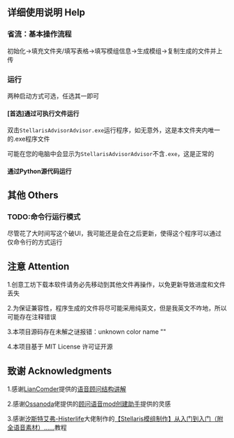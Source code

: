 ## 详细使用说明 Help

### 省流：基本操作流程

初始化->填充文件夹/填写表格->填写模组信息->生成模组->复制生成的文件并上传

### 运行

两种启动方式可选，任选其一即可

#### [首选]通过可执行文件运行

双击`StellarisAdvisorAdvisor.exe`运行程序，如无意外，这是本文件夹内唯一的.exe程序文件

可能在您的电脑中会显示为`StellarisAdvisorAdvisor`不含`.exe`，这是正常的

#### 通过Python源代码运行



## 其他 Others

### TODO:命令行运行模式

尽管花了大时间写这个破UI，我可能还是会在之后更新，使得这个程序可以通过仅命令行的方式运行

## 注意 Attention

1.创意工坊下载本软件请务必先移动到其他文件再操作，以免更新导致进度和文件丢失

2.为保证兼容性，程序生成的文件将尽可能采用纯英文，但是我英文不咋地，所以可能存在注释错误

3.本项目源码存在未解之谜报错：unknown color name ""

4.本项目基于 MIT License 许可证开源

## 致谢 Acknowledgments

1.感谢[LianComder](https://space.bilibili.com/1781079400)提供的[语音顾问结构讲解](https://www.bilibili.com/video/BV1XW4y1C7ZV)

2.感谢[Ossanoda](https://steamcommunity.com/id/Ossanoda)佬提供的[顾问语音mod创建助手](https://steamcommunity.com/sharedfiles/filedetails/?id=2210919407)提供的灵感

3.感谢[汐斯特艾弗-Histerlife](https://space.bilibili.com/274423248)大佬制作的[【Stellaris模组制作】从入门到入门（附全语音素材）……](https://www.bilibili.com/opus/1019287282293669904)教程